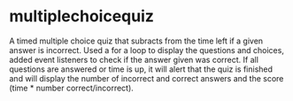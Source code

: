 # multiplechoicequiz

A timed multiple choice quiz that subracts from the time left if a given answer is incorrect. Used a for a loop to display the questions and choices, added event listeners to check if the answer given was correct. If all questions are answered or time is up, it will alert that the quiz is finished and will display the number of incorrect and correct answers and the score (time * number correct/incorrect).
